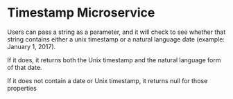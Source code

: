 # Timestamp Microservice

Users can pass a string as a parameter, and it will check to see whether that string contains either a unix timestamp or a natural language date (example: January 1, 2017).

If it does, it returns both the Unix timestamp and the natural language form of that date.

If it does not contain a date or Unix timestamp, it returns null for those properties